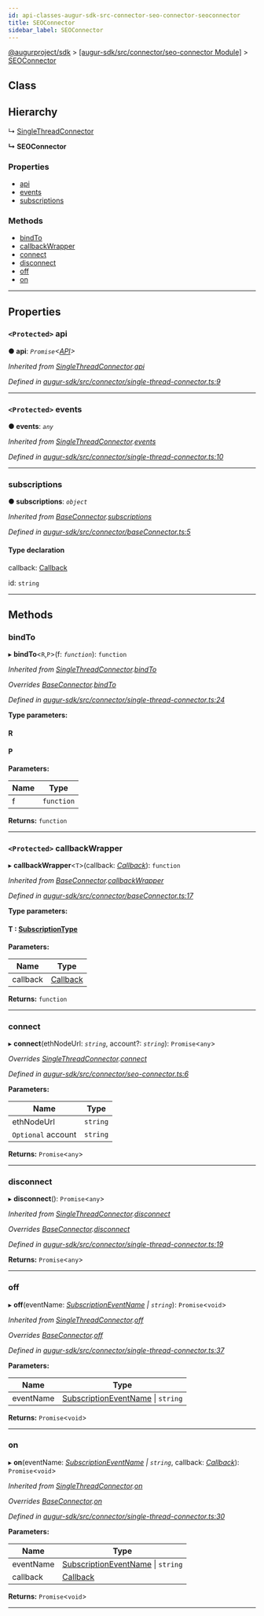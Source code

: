 ```yaml
---
id: api-classes-augur-sdk-src-connector-seo-connector-seoconnector
title: SEOConnector
sidebar_label: SEOConnector
---
```


[@augurproject/sdk](api-readme.md) > [[augur-sdk/src/connector/seo-connector Module]](api-modules-augur-sdk-src-connector-seo-connector-module.md) > [SEOConnector](api-classes-augur-sdk-src-connector-seo-connector-seoconnector.md)

## Class

## Hierarchy

↳  [SingleThreadConnector](api-classes-augur-sdk-src-connector-single-thread-connector-singlethreadconnector.md)

**↳ SEOConnector**

### Properties

* [api](api-classes-augur-sdk-src-connector-seo-connector-seoconnector.md#api)
* [events](api-classes-augur-sdk-src-connector-seo-connector-seoconnector.md#events)
* [subscriptions](api-classes-augur-sdk-src-connector-seo-connector-seoconnector.md#subscriptions)

### Methods

* [bindTo](api-classes-augur-sdk-src-connector-seo-connector-seoconnector.md#bindto)
* [callbackWrapper](api-classes-augur-sdk-src-connector-seo-connector-seoconnector.md#callbackwrapper)
* [connect](api-classes-augur-sdk-src-connector-seo-connector-seoconnector.md#connect)
* [disconnect](api-classes-augur-sdk-src-connector-seo-connector-seoconnector.md#disconnect)
* [off](api-classes-augur-sdk-src-connector-seo-connector-seoconnector.md#off)
* [on](api-classes-augur-sdk-src-connector-seo-connector-seoconnector.md#on)

---

## Properties

<a id="api"></a>

### `<Protected>` api

**● api**: *`Promise`<[API](api-classes-augur-sdk-src-state-getter-api-api.md)>*

*Inherited from [SingleThreadConnector](api-classes-augur-sdk-src-connector-single-thread-connector-singlethreadconnector.md).[api](api-classes-augur-sdk-src-connector-single-thread-connector-singlethreadconnector.md#api)*

*Defined in [augur-sdk/src/connector/single-thread-connector.ts:9](https://github.com/AugurProject/augur/blob/3727cd4ec9/packages/augur-sdk/src/connector/single-thread-connector.ts#L9)*

___
<a id="events"></a>

### `<Protected>` events

**● events**: *`any`*

*Inherited from [SingleThreadConnector](api-classes-augur-sdk-src-connector-single-thread-connector-singlethreadconnector.md).[events](api-classes-augur-sdk-src-connector-single-thread-connector-singlethreadconnector.md#events)*

*Defined in [augur-sdk/src/connector/single-thread-connector.ts:10](https://github.com/AugurProject/augur/blob/3727cd4ec9/packages/augur-sdk/src/connector/single-thread-connector.ts#L10)*

___
<a id="subscriptions"></a>

###  subscriptions

**● subscriptions**: *`object`*

*Inherited from [BaseConnector](api-classes-augur-sdk-src-connector-baseconnector-baseconnector.md).[subscriptions](api-classes-augur-sdk-src-connector-baseconnector-baseconnector.md#subscriptions)*

*Defined in [augur-sdk/src/connector/baseConnector.ts:5](https://github.com/AugurProject/augur/blob/3727cd4ec9/packages/augur-sdk/src/connector/baseConnector.ts#L5)*

#### Type declaration

[event: `string`]: `object`

 callback: [Callback](api-modules-augur-sdk-src-events-module.md#callback)

 id: `string`

___

## Methods

<a id="bindto"></a>

###  bindTo

▸ **bindTo**<`R`,`P`>(f: *`function`*): `function`

*Inherited from [SingleThreadConnector](api-classes-augur-sdk-src-connector-single-thread-connector-singlethreadconnector.md).[bindTo](api-classes-augur-sdk-src-connector-single-thread-connector-singlethreadconnector.md#bindto)*

*Overrides [BaseConnector](api-classes-augur-sdk-src-connector-baseconnector-baseconnector.md).[bindTo](api-classes-augur-sdk-src-connector-baseconnector-baseconnector.md#bindto)*

*Defined in [augur-sdk/src/connector/single-thread-connector.ts:24](https://github.com/AugurProject/augur/blob/3727cd4ec9/packages/augur-sdk/src/connector/single-thread-connector.ts#L24)*

**Type parameters:**

#### R 
#### P 
**Parameters:**

| Name | Type |
| ------ | ------ |
| f | `function` |

**Returns:** `function`

___
<a id="callbackwrapper"></a>

### `<Protected>` callbackWrapper

▸ **callbackWrapper**<`T`>(callback: *[Callback](api-modules-augur-sdk-src-events-module.md#callback)*): `function`

*Inherited from [BaseConnector](api-classes-augur-sdk-src-connector-baseconnector-baseconnector.md).[callbackWrapper](api-classes-augur-sdk-src-connector-baseconnector-baseconnector.md#callbackwrapper)*

*Defined in [augur-sdk/src/connector/baseConnector.ts:17](https://github.com/AugurProject/augur/blob/3727cd4ec9/packages/augur-sdk/src/connector/baseConnector.ts#L17)*

**Type parameters:**

#### T :  [SubscriptionType](api-modules-augur-sdk-src-event-handlers-module.md#subscriptiontype)
**Parameters:**

| Name | Type |
| ------ | ------ |
| callback | [Callback](api-modules-augur-sdk-src-events-module.md#callback) |

**Returns:** `function`

___
<a id="connect"></a>

###  connect

▸ **connect**(ethNodeUrl: *`string`*, account?: *`string`*): `Promise`<`any`>

*Overrides [SingleThreadConnector](api-classes-augur-sdk-src-connector-single-thread-connector-singlethreadconnector.md).[connect](api-classes-augur-sdk-src-connector-single-thread-connector-singlethreadconnector.md#connect)*

*Defined in [augur-sdk/src/connector/seo-connector.ts:6](https://github.com/AugurProject/augur/blob/3727cd4ec9/packages/augur-sdk/src/connector/seo-connector.ts#L6)*

**Parameters:**

| Name | Type |
| ------ | ------ |
| ethNodeUrl | `string` |
| `Optional` account | `string` |

**Returns:** `Promise`<`any`>

___
<a id="disconnect"></a>

###  disconnect

▸ **disconnect**(): `Promise`<`any`>

*Inherited from [SingleThreadConnector](api-classes-augur-sdk-src-connector-single-thread-connector-singlethreadconnector.md).[disconnect](api-classes-augur-sdk-src-connector-single-thread-connector-singlethreadconnector.md#disconnect)*

*Overrides [BaseConnector](api-classes-augur-sdk-src-connector-baseconnector-baseconnector.md).[disconnect](api-classes-augur-sdk-src-connector-baseconnector-baseconnector.md#disconnect)*

*Defined in [augur-sdk/src/connector/single-thread-connector.ts:19](https://github.com/AugurProject/augur/blob/3727cd4ec9/packages/augur-sdk/src/connector/single-thread-connector.ts#L19)*

**Returns:** `Promise`<`any`>

___
<a id="off"></a>

###  off

▸ **off**(eventName: *[SubscriptionEventName](api-enums-augur-sdk-src-constants-subscriptioneventname.md) \| `string`*): `Promise`<`void`>

*Inherited from [SingleThreadConnector](api-classes-augur-sdk-src-connector-single-thread-connector-singlethreadconnector.md).[off](api-classes-augur-sdk-src-connector-single-thread-connector-singlethreadconnector.md#off)*

*Overrides [BaseConnector](api-classes-augur-sdk-src-connector-baseconnector-baseconnector.md).[off](api-classes-augur-sdk-src-connector-baseconnector-baseconnector.md#off)*

*Defined in [augur-sdk/src/connector/single-thread-connector.ts:37](https://github.com/AugurProject/augur/blob/3727cd4ec9/packages/augur-sdk/src/connector/single-thread-connector.ts#L37)*

**Parameters:**

| Name | Type |
| ------ | ------ |
| eventName | [SubscriptionEventName](api-enums-augur-sdk-src-constants-subscriptioneventname.md) \| `string` |

**Returns:** `Promise`<`void`>

___
<a id="on"></a>

###  on

▸ **on**(eventName: *[SubscriptionEventName](api-enums-augur-sdk-src-constants-subscriptioneventname.md) \| `string`*, callback: *[Callback](api-modules-augur-sdk-src-events-module.md#callback)*): `Promise`<`void`>

*Inherited from [SingleThreadConnector](api-classes-augur-sdk-src-connector-single-thread-connector-singlethreadconnector.md).[on](api-classes-augur-sdk-src-connector-single-thread-connector-singlethreadconnector.md#on)*

*Overrides [BaseConnector](api-classes-augur-sdk-src-connector-baseconnector-baseconnector.md).[on](api-classes-augur-sdk-src-connector-baseconnector-baseconnector.md#on)*

*Defined in [augur-sdk/src/connector/single-thread-connector.ts:30](https://github.com/AugurProject/augur/blob/3727cd4ec9/packages/augur-sdk/src/connector/single-thread-connector.ts#L30)*

**Parameters:**

| Name | Type |
| ------ | ------ |
| eventName | [SubscriptionEventName](api-enums-augur-sdk-src-constants-subscriptioneventname.md) \| `string` |
| callback | [Callback](api-modules-augur-sdk-src-events-module.md#callback) |

**Returns:** `Promise`<`void`>

___


